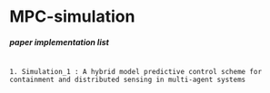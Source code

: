 # MPC-simulation

##### paper implementation list
```

1. Simulation_1 : A hybrid model predictive control scheme for containment and distributed sensing in multi-agent systems

```